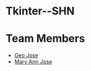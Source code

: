 # Tkinter--SHN



# Team Members

- [Geo Jose](https://github.com/GeoJose19)
- [Mary Ann Jose](https://github.com/sora-san45)


